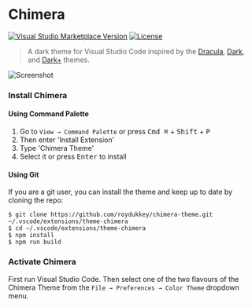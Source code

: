 # Chimera

[![Visual Studio Marketplace Version](https://img.shields.io/visual-studio-marketplace/v/roydukkey.theme-chimera?color=blue&label=Marketplace&logo=visual-studio-code)](https://marketplace.visualstudio.com/items?itemName=roydukkey.theme-chimera)
[![License](https://img.shields.io/badge/License-MIT-blue.svg)](https://opensource.org/licenses/MIT)

> A dark theme for Visual Studio Code inspired by the [Dracula](https://draculatheme.com), [Dark](https://github.com/Microsoft/vscode/tree/master/extensions/theme-defaults/themes), and [Dark+](https://github.com/Microsoft/vscode/tree/master/extensions/theme-defaults/themes) themes.

![Screenshot](https://roydukkey.github.io/assets/images/chimera-theme-screenshot.png)

### Install Chimera

#### Using Command Palette

1. Go to `View → Command Palette` or press <kbd>Cmd ⌘</kbd> + <kbd>Shift</kbd> + <kbd>P</kbd>
2. Then enter 'Install Extension'
3. Type 'Chimera Theme'
4. Select it or press <kbd>Enter</kbd> to install

#### Using Git

If you are a git user, you can install the theme and keep up to date by cloning the repo:

```
$ git clone https://github.com/roydukkey/chimera-theme.git ~/.vscode/extensions/theme-chimera
$ cd ~/.vscode/extensions/theme-chimera
$ npm install
$ npm run build
```

### Activate Chimera

First run Visual Studio Code. Then select one of the two flavours of the Chimera Theme from the `File → Preferences → Color Theme` dropdown menu.

